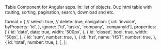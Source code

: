 Table Component for Angular apps.
In: list of objects.
Out: html table with routing, sorting, pagination, search, download and etc.

format = {
// select: true,
// delete: true,
navigation: {
url: 'invoice',
byProperty: 'id',
},
ignore: ['id', 'tasks', 'company', 'companyId'],
properties: [
{
id: 'date',
date: true,
width: '500px',
},
{
id: 'closed',
bool: true,
width: '50px',
},
{
id: 'sum',
number: true,
},
{
id: 'hst',
name: 'HST',
number: true,
},
{
id: 'total',
number: true,
},
],
};
